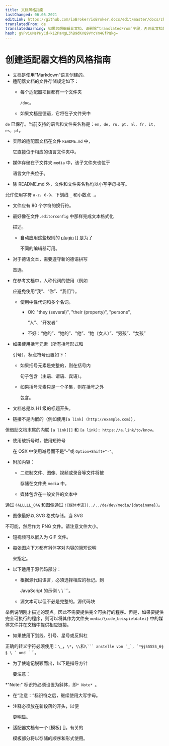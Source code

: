```yaml
---
title: 文档风格指南
lastChanged: 06.05.2021
editLink: https://github.com/ioBroker/ioBroker.docs/edit/master/docs/zh-cn/dev/adapterdocstyleguide.md
translatedFrom: de
translatedWarning: 如果您想编辑此文档，请删除“translatedFrom”字段，否则此文档将再次自动翻译
hash: gVPviuMsPHyCd+k12PaNgL3hB9dKVQ9VYcYm4GfPQkg=
---
```

# 创建适配器文档的风格指南
* 文档是使用“Markdown”语言创建的。
* 适配器文档的文件存储规定如下：
  * 每个适配器项目都有一个文件夹

    `/doc`。

  * 如果文档是德语，它将在子文件夹中

`de` 已保存。当前支持的语言和文件夹名称是：`en, de, ru, pt, nl, fr, it, es, pl`。

  * 实际的适配器文档在文件 `README.md` 中，

    它直接位于相应的语言文件夹中。

  * 媒体存储在子文件夹 `media` 中，该子文件夹也位于

    语言文件夹位于。

  * 除 README.md 外，文件和文件夹名称均以小写字母书写。

允许使用字符 `a-z`、`0-9`、下划线 `_` 和小数点 `.`。

* 文件应有 80 个字符的换行符。
* 最好像在文件`.editorconfig` 中那样完成文本格式化

  描述。

  * 自动应用这些规则的 [plugin] [] 是为了

    不同的编辑器可用。

* 对于德语文本，需要遵守新的德语拼写

  首选。

* 在参考文档中，人称代词的使用（例如

  应避免使用“我”、“你”、“我们”）。

  * 使用中性代词和多个名词。
    * OK: "they (several)", "their (property)", "persons",

      “人”、“开发者”

    * 不好：“他的”、“她的”、“他”、“她（女人）”、“男孩”、“女孩”
* 如果使用括号元素（所有括号形式和

  引号），标点符号设置如下：

  * 如果括号元素是完整的，则在括号内

    句子包含（主语、谓语、宾语）。

  * 如果括号元素只是一个子集，则在括号之外

    包含。

* 文档总是以 H1 级的标题开头。
* 链接不是内嵌的（例如使用`[a link] (http://example.com)`），

但借助文档末尾的内联 `[a link][]` 和 `[a link]: https://a.link/to/know`。

* 使用破折号时，使用短符号

  在 OSX 中使用减号而不是“-”或 `Option+Shift+"-"`。

* 附加内容：
  * 二进制文件、图像、视频或录音等文件将被

    存储在文件夹 `media` 中。

  * 媒体包含在一般文件的文本中

通过 `§§LLLLL_0§§` 和图像通过 `![媒体术语](../../de/dev/media/{dateiname})`。

  * 图像最好以 SVG 格式存储。当 SVG

不可能，然后作为 PNG 文件。请注意文件大小。

  * 短视频可以嵌入为 GIF 文件。
  * 每张图片下方都有斜体字对内容的简短说明

    来指定。

* 以下适用于源代码部分：
  * 根据源代码语言，必须选择相应的标记。到

    JavaScript 的示例 `\` \ `\``。

  * 源文本可以但不必是完整的。源代码块

举例说明刚才描述的观点。因此不需要提供完全可执行的程序。但是，如果要提供完全可执行的程序，则可以将其作为文件夹 `media/{code_beispieldatei}` 中的媒体文件并在文档中提供相应链接。

* 如果使用下划线、引号、星号或反斜杠

正确的转义字符必须使用：`\_`，`\*`，`\\`和``\``` anstelle von `_`, `*§§SSSSS_6§ § \ ` und `` ` ``。

* 为了使笔记脱颖而出，以下是指导方针

  要注意：

 *"Note:" 标识符必须设置为斜体，即`* Note* `。
  * 在“注意：”标识符之后，继续使用大写字母。
  * 注释必须放在新段落的开头，以便

    更明显。

* 适配器文档有一个 [模板] []。有关的

  模板部分将以存储的顺序和形式使用。

[Plugin]: http://editorconfig.org/#download

[Vorlage]: dev/adaptertemplate